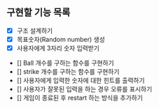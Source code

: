 ## 구현할 기능 목록

- [x] 구조 설계하기
- [x] 목표숫자(Random number) 생성
- [x] 사용자에게 3자리 숫자 입력받기
- [] Ball 개수를 구하는 함수를 구현하기
- [] strike 개수를 구하는 함수를 구현하기
- [] 사용자에게 입력한 숫자에 대한 힌트를 출력하기
- [] 사용자가 잘못된 입력을 하는 경우 오류를 표시하기
- [] 게임이 종료된 후 restart 하는 방식을 추가하기
